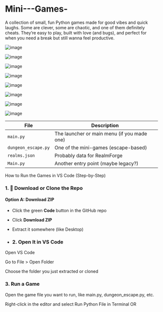 # Mini---Games-
A collection of small, fun Python games made for good vibes and quick laughs. Some are clever, some are chaotic, and one of them definitely cheats. They’re easy to play, built with love (and bugs), and perfect for when you need a break but still wanna feel productive.

![image](https://github.com/user-attachments/assets/1539a022-47ab-44e7-af87-62e922337226)

![image](https://github.com/user-attachments/assets/0d4d5b4c-d92a-470c-bc21-919e90828bf8)

![image](https://github.com/user-attachments/assets/1e2dbb16-ecb7-4df3-8766-9b2be5ee645a)

![image](https://github.com/user-attachments/assets/297e40a0-a80b-4baa-8c97-1166ef3f691d)

![image](https://github.com/user-attachments/assets/7b4de12f-0952-4c2e-a5f9-14880589241c)

![image](https://github.com/user-attachments/assets/d0e8a509-ea04-4c06-8fd4-b9fdd242ab8e)

![image](https://github.com/user-attachments/assets/17d8c419-6fc7-4550-90ff-22362932655f)

![image](https://github.com/user-attachments/assets/0b0cf611-affb-481b-945d-afe6f7ee5cf9)

 File              | Description                          |
|-------------------|--------------------------------------|
| `main.py`         | The launcher or main menu (if you made one) |
| `dungeon_escape.py` | One of the mini-games (escape-based) |
| `realms.json`     | Probably data for RealmForge         |
| `Main.py`         | Another entry point (maybe legacy?)  |


 How to Run the Games in VS Code (Step-by-Step)

### 1. 🔽 Download or Clone the Repo

#### Option A: Download ZIP
- Click the green **Code** button in the GitHub repo
- Click **Download ZIP**
- Extract it somewhere (like Desktop)

- ### 2. Open It in VS Code
Open VS Code

Go to File > Open Folder

Choose the folder you just extracted or cloned

### 3. Run a Game
Open the game file you want to run, like main.py, dungeon_escape.py, etc.

Right-click in the editor and select Run Python File in Terminal
OR
